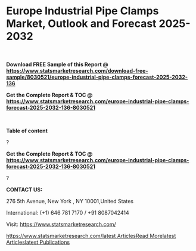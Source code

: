 <h1>Europe Industrial Pipe Clamps Market, Outlook and Forecast 2025-2032</h1><br/><p><strong>Download FREE Sample of this Report @ <a href="https://www.statsmarketresearch.com/download-free-sample/8030521/europe-industrial-pipe-clamps-forecast-2025-2032-136">https://www.statsmarketresearch.com/download-free-sample/8030521/europe-industrial-pipe-clamps-forecast-2025-2032-136</a></strong></p>
 
 
 
 <div><b>Get the Complete Report & TOC @ <a href="https://www.statsmarketresearch.com/europe-industrial-pipe-clamps-forecast-2025-2032-136-8030521">https://www.statsmarketresearch.com/europe-industrial-pipe-clamps-forecast-2025-2032-136-8030521</a></b></div>
 
 
 
 <p><br />
 
 <b>Table of content</b></p>
 
 
 
 <p>? </p>
 
 
 
 <div><b>Get the Complete Report & TOC @ <a href="https://www.statsmarketresearch.com/europe-industrial-pipe-clamps-forecast-2025-2032-136-8030521">https://www.statsmarketresearch.com/europe-industrial-pipe-clamps-forecast-2025-2032-136-8030521</a></b></div>
 
 
 
 <p>? </p>
 
 
 
 <p><b>CONTACT US:</b><br />
 
 276 5th Avenue, New York , NY 10001,United States<br />
 
 International: (+1) 646 781 7170 / +91 8087042414<br />
 
 Visit: <a href="https://www.statsmarketresearch.com/">https://www.statsmarketresearch.com/</a><br />
 
 <a href="https://gyeongbokgung.com">https://www.statsmarketresearch.com/</a><a href="https://hallyeomaritime.com">latest Articles</a><a href="https://jingwansa.com">Read More</a><a href="https://nguoiviet.jp/">latest Articles</a><a href="https://www.intelmarketresearch.com/">latest Publications</a></p>